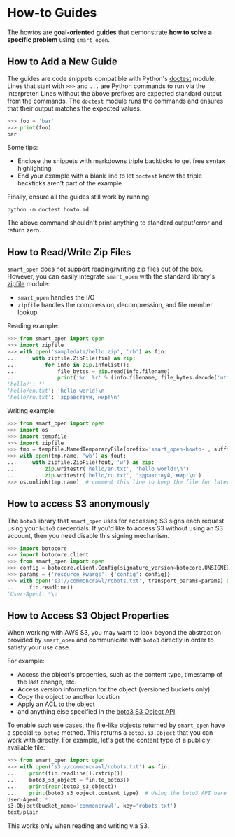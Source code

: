 # How-to Guides

The howtos are **goal-oriented guides** that demonstrate **how to solve a specific problem** using `smart_open`.

## How to Add a New Guide

The guides are code snippets compatible with Python's [doctest](https://docs.python.org/2/library/doctest.html) module.
Lines that start with `>>>` and `...` are Python commands to run via the interpreter.
Lines without the above prefixes are expected standard output from the commands.
The `doctest` module runs the commands and ensures that their output matches the expected values.

```python
>>> foo = 'bar'
>>> print(foo)
bar

```

Some tips:

- Enclose the snippets with markdowns triple backticks to get free syntax highlighting
- End your example with a blank line to let `doctest` know the triple backticks aren't part of the example

Finally, ensure all the guides still work by running:

    python -m doctest howto.md

The above command shouldn't print anything to standard output/error and return zero.

## How to Read/Write Zip Files

`smart_open` does not support reading/writing zip files out of the box.
However, you can easily integrate `smart_open` with the standard library's [zipfile](https://docs.python.org/3.5/library/zipfile.html) module:

- `smart_open` handles the I/O
- `zipfile` handles the compression, decompression, and file member lookup

Reading example:

```python
>>> from smart_open import open
>>> import zipfile
>>> with open('sampledata/hello.zip', 'rb') as fin:
...     with zipfile.ZipFile(fin) as zip:
...         for info in zip.infolist():
...             file_bytes = zip.read(info.filename)
...             print('%r: %r' % (info.filename, file_bytes.decode('utf-8')))
'hello/': ''
'hello/en.txt': 'hello world!\n'
'hello/ru.txt': 'здравствуй, мир!\n'

```

Writing example:

```python
>>> from smart_open import open
>>> import os
>>> import tempfile
>>> import zipfile
>>> tmp = tempfile.NamedTemporaryFile(prefix='smart_open-howto-', suffix='.zip', delete=False)
>>> with open(tmp.name, 'wb') as fout:
... 	with zipfile.ZipFile(fout, 'w') as zip:
...			zip.writestr('hello/en.txt', 'hello world!\n')
...			zip.writestr('hello/ru.txt', 'здравствуй, мир!\n')
>>> os.unlink(tmp.name)  # comment this line to keep the file for later

```

## How to access S3 anonymously

The `boto3` library that `smart_open` uses for accessing S3 signs each request using your `boto3` credentials.
If you'd like to access S3 without using an S3 account, then you need disable this signing mechanism.

```python
>>> import botocore
>>> import botocore.client
>>> from smart_open import open
>>> config = botocore.client.Config(signature_version=botocore.UNSIGNED)
>>> params = {'resource_kwargs': {'config': config}}
>>> with open('s3://commoncrawl/robots.txt', transport_params=params) as fin:
...    fin.readline()
'User-Agent: *\n'

```
## How to Access S3 Object Properties

When working with AWS S3, you may want to look beyond the abstraction
provided by `smart_open` and communicate with `boto3` directly in order to
satisfy your use case.

For example:

- Access the object's properties, such as the content type, timestamp of the last change, etc.
- Access version information for the object (versioned buckets only)
- Copy the object to another location
- Apply an ACL to the object
- and anything else specified in the [boto3 S3 Object API](https://boto3.amazonaws.com/v1/documentation/api/latest/reference/services/s3.html#object).

To enable such use cases, the file-like objects returned by `smart_open` have a special `to_boto3` method.
This returns a `boto3.s3.Object` that you can work with directly.
For example, let's get the content type of a publicly available file:

```python
>>> from smart_open import open
>>> with open('s3://commoncrawl/robots.txt') as fin:
...    print(fin.readline().rstrip())
...    boto3_s3_object = fin.to_boto3()
...    print(repr(boto3_s3_object))
...    print(boto3_s3_object.content_type)  # Using the boto3 API here
User-Agent: *
s3.Object(bucket_name='commoncrawl', key='robots.txt')
text/plain

```

This works only when reading and writing via S3.